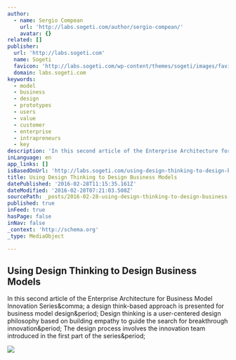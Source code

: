 ```yaml
---
author:
  - name: Sergio Compean
    url: 'http://labs.sogeti.com/author/sergio-compean/'
    avatar: {}
related: []
publisher:
  url: 'http://labs.sogeti.com'
  name: Sogeti
  favicon: 'http://labs.sogeti.com/wp-content/themes/sogeti/images/favicon.ico'
  domain: labs.sogeti.com
keywords:
  - model
  - business
  - design
  - prototypes
  - users
  - value
  - customer
  - enterprise
  - intrapreneurs
  - key
description: 'In this second article of the Enterprise Architecture for Business Model Innovation Series, a design think-based approach is presented for business model design. Design thinking is a user-centered design philosophy based on building empathy to guide the search for breakthrough innovation. The design process involves the innovation team introduced in the first part of the series.'
inLanguage: en
app_links: []
isBasedOnUrl: 'http://labs.sogeti.com/using-design-thinking-to-design-business-models/'
title: Using Design Thinking to Design Business Models
datePublished: '2016-02-28T11:15:35.161Z'
dateModified: '2016-02-28T07:21:03.508Z'
sourcePath: _posts/2016-02-28-using-design-thinking-to-design-business-models.md
published: true
inFeed: true
hasPage: false
inNav: false
_context: 'http://schema.org'
_type: MediaObject

---
```

<article style=""><h1>Using Design Thinking to Design Business Models</h1><p>In this second article of the Enterprise Architecture for Business Model Innovation Series&amp;comma; a design think-based approach is presented for business model design&amp;period; Design thinking is a user-centered design philosophy based on building empathy to guide the search for breakthrough innovation&amp;period; The design process involves the innovation team introduced in the first part of the series&amp;period;</p><img src="http://labs.sogeti.com/wp-content/uploads/2016/02/sergio-1.jpg" /></article>